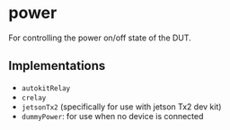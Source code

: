 # power

For controlling the power on/off state of the DUT.

## Implementations

- `autokitRelay`
- `crelay`
- `jetsonTx2` (specifically for use with jetson Tx2 dev kit)
- `dummyPower`: for use when no device is connected